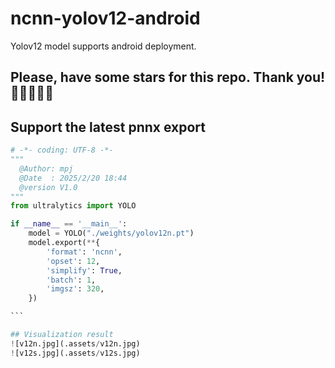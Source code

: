 # ncnn-yolov12-android
Yolov12 model supports android deployment.

## Please, have some stars for this repo. Thank you! 🌟🌟🌟🌟🌟

## Support the latest pnnx export
````python
# -*- coding: UTF-8 -*-
"""
  @Author: mpj
  @Date  : 2025/2/20 18:44
  @version V1.0
"""
from ultralytics import YOLO

if __name__ == '__main__':
    model = YOLO("./weights/yolov12n.pt")
    model.export(**{
        'format': 'ncnn',
        'opset': 12,
        'simplify': True,
        'batch': 1,
        'imgsz': 320,
    })

```

## Visualization result
![v12n.jpg](.assets/v12n.jpg)
![v12s.jpg](.assets/v12s.jpg)
